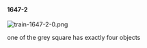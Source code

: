 #### 1647-2
![train-1647-2-0.png](https://github.com/lil-lab/nlvr/raw/master/nlvr/train/images/2/train-1647-2-0.png "train-1647-2-0.png")

one of the grey square has exactly four objects